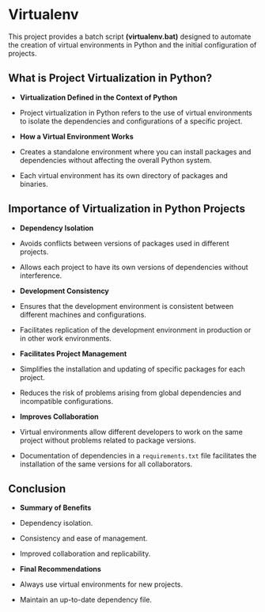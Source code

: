 # Virtualenv
This project provides a batch script **(virtualenv.bat)** designed to automate the creation of virtual environments in Python and the initial configuration of projects.

## What is Project Virtualization in Python?

- **Virtualization Defined in the Context of Python**
- Project virtualization in Python refers to the use of virtual environments to isolate the dependencies and configurations of a specific project.
  
- **How ​​a Virtual Environment Works**
- Creates a standalone environment where you can install packages and dependencies without affecting the overall Python system.
- Each virtual environment has its own directory of packages and binaries.

## Importance of Virtualization in Python Projects

- **Dependency Isolation**
- Avoids conflicts between versions of packages used in different projects.
- Allows each project to have its own versions of dependencies without interference.

- **Development Consistency**
- Ensures that the development environment is consistent between different machines and configurations.
- Facilitates replication of the development environment in production or in other work environments.

- **Facilitates Project Management**
- Simplifies the installation and updating of specific packages for each project.
- Reduces the risk of problems arising from global dependencies and incompatible configurations.

- **Improves Collaboration**
- Virtual environments allow different developers to work on the same project without problems related to package versions.
- Documentation of dependencies in a `requirements.txt` file facilitates the installation of the same versions for all collaborators.

## Conclusion

- **Summary of Benefits**
- Dependency isolation.
- Consistency and ease of management.
- Improved collaboration and replicability.

- **Final Recommendations**
- Always use virtual environments for new projects.
- Maintain an up-to-date dependency file.
  
